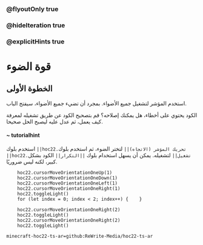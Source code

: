 ### @flyoutOnly true
### @hideIteration true
### @explicitHints true


# قوة الضوء

## الخطوة الأولى
استخدم المؤشر لتشغيل جميع الأضواء. بمجرد أن تضيء جميع الأضواء، سيفتح الباب.

الكود يحتوي على أخطاء، هل يمكنك إصلاحه؟ قم بتصحيح الكود عن طريق تشغيله لمعرفة كيف يعمل، ثم عدل عليه ليصبح الحل صحيحا.

#### ~ tutorialhint  
استخدم بلوك ``||hoc22.تحريك المؤشر (الاتجاه)||`` لتختر الضوء، ثم استخدم بلوك  ``||hoc22.تشغيل||`` لتشغيله. يمكن أن يسهل استخدام بلوك ``||التكرار||`` الكود بشكل كبير، لكنه ليس ضروريًا.


```ghost
    hoc22.cursorMoveOrientationOneUp(1)
    hoc22.cursorMoveOrientationOneDown(1)
    hoc22.cursorMoveOrientationOneLeft(1)
    hoc22.cursorMoveOrientationOneRight(1)
    hoc22.toggleLight()
    for (let index = 0; index < 2; index++) {    }
```
```template  
    hoc22.cursorMoveOrientationOneRight(2)   
    hoc22.toggleLight() 
    hoc22.cursorMoveOrientationOneRight(2)   
    hoc22.toggleLight()        
```
```package
minecraft-hoc22-ts-ar=github:ReWrite-Media/hoc22-ts-ar
```